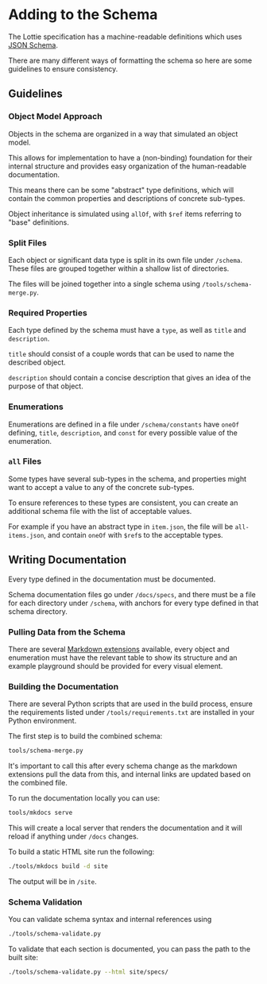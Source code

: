 # Adding to the Schema

The Lottie specification has a machine-readable definitions which uses
[JSON Schema](https://json-schema.org/).

There are many different ways of formatting the schema so here are some
guidelines to ensure consistency.

## Guidelines

### Object Model Approach

Objects in the schema are organized in a way that simulated an object model.

This allows for implementation to have a (non-binding) foundation for their
internal structure and provides easy organization of the human-readable
documentation.

This means there can be some "abstract" type definitions, which
will contain the common properties and descriptions of concrete sub-types.

Object inheritance is simulated using `allOf`, with `$ref` items referring to
"base" definitions.

### Split Files

Each object or significant data type is split in its own file under `/schema`.
These files are grouped together within a shallow list of directories.

The files will be joined together into a single schema using `/tools/schema-merge.py`.

### Required Properties

Each type defined by the schema must have a `type`, as well as `title` and `description`.

`title` should consist of a couple words that can be used to name the described object.

`description` should contain a concise description that gives an idea of the purpose of that object.

### Enumerations

Enumerations are defined in a file under `/schema/constants` have `oneOf`
defining, `title`, `description`, and `const` for every possible value
of the enumeration.

### `all` Files

Some types have several sub-types in the schema, and properties might want
to accept a value to any of the concrete sub-types.

To ensure references to these types are consistent, you can create an additional
schema file with the list of acceptable values.

For example if you have an abstract type in `item.json`, the file will be
`all-items.json`, and contain `oneOf` with `$ref`s to the acceptable types.


## Writing Documentation

Every type defined in the documentation must be documented.

Schema documentation files go under `/docs/specs`, and there must be a
file for each directory under `/schema`, with anchors for every type
defined in that schema directory.

### Pulling Data from the Schema

There are several [Markdown extensions](extensions.md) available,
every object and enumeration must have the relevant table to show its
structure and an example playground should be provided for every visual element.


### Building the Documentation

There are several Python scripts that are used in the build process,
ensure the requirements listed under `/tools/requirements.txt` are
installed in your Python environment.

The first step is to build the combined schema:

```bash
tools/schema-merge.py
```

It's important to call this after every schema change as the markdown
extensions pull the data from this, and internal links are updated based
on the combined file.

To run the documentation locally you can use:

```bash
tools/mkdocs serve
```

This will create a local server that renders the documentation and it
will reload if anything under `/docs` changes.

To build a static HTML site run the following:

```bash
./tools/mkdocs build -d site
```

The output will be in `/site`.

### Schema Validation

You can validate schema syntax and internal references using

```bash
./tools/schema-validate.py
```

To validate that each section is documented, you can pass the path
to the built site:

```bash
./tools/schema-validate.py --html site/specs/
```
